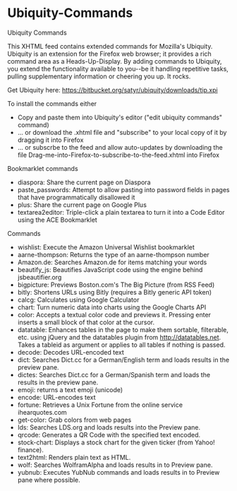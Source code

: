 Ubiquity-Commands
=================

Ubiquity Commands

This XHTML feed contains extended commands for Mozilla's Ubiquity. Ubiquity is an extension for the Firefox web browser; it provides
a rich command area as a Heads-Up-Display. By adding commands to Ubiquity, you extend the functionality available to you--be it 
handling repetitive tasks, pulling supplementary information or cheering you up. It rocks.

Get Ubiquity here: https://bitbucket.org/satyr/ubiquity/downloads/tip.xpi

To install the commands either
  * Copy and paste them into Ubiquity's editor ("edit ubiquity commands" command)
  * ... or download the .xhtml file and "subscribe" to your local copy of it by dragging it into Firefox
  * ... or subscrbe to the feed and allow auto-updates by downloading the file Drag-me-into-Firefox-to-subscribe-to-the-feed.xhtml into 
  Firefox

Bookmarklet commands
  * diaspora: Share the current page on Diaspora
  * paste_passwords: Attempt to allow pasting into password fields in pages that have programmatically disallowed it
  * plus: Share the current page on Google Plus
  * textarea2editor: Triple-click a plain textarea to turn it into a Code Editor using the ACE Bookmarklet

Commands
  * wishlist: Execute the Amazon Universal Wishlist bookmarklet
  * aarne-thompson: Returns the type of an aarne-thompson number
  * Amazon.de: Searches Amazon.de for items matching your words
  * beautify_js: Beautifies JavaScript code using the engine behind jsbeautifier.org
  * bigpicture: Previews Boston.com's The Big Picture (from RSS Feed)
  * bitly: Shortens URLs using Bitly (requires a Bitly generic API token)
  * calcg: Calculates using Google Calculator
  * chart: Turn numeric data into charts using the Google Charts API
  * color: Accepts a textual color code and previews it. Pressing enter inserts a small block of that color at the cursor.
  * datatable: Enhances tables in the page to make them sortable, filterable, etc. using jQuery and the datatables plugin from http://datatables.net. Takes a tableid as argument or applies to all tables if nothing is passed.
  * decode: Decodes URL-encoded text
  * dict: Searches Dict.cc for a German/English term and loads results in the preview pane.
  * dictes: Searches Dict.cc for a German/Spanish term and loads the results in the preview pane.
  * emoji: returns a text emoji (unicode)
  * encode: URL-encodes text
  * fortune: Retrieves a Unix Fortune from the online service ihearquotes.com
  * get-color: Grab colors from web pages
  * lds: Searches LDS.org and loads results into the Preview pane.
  * qrcode: Generates a QR Code with the specified text encoded.
  * stock-chart: Displays a stock chart for the given ticker (from Yahoo! finance).
  * text2html: Renders plain text as HTML.
  * wolf: Searches WolframAlpha and loads results in to Preview pane.    
  * yubnub: Executes YubNub commands and loads results in to Preview pane where possible.